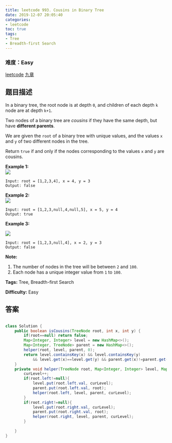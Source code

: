 ```yaml
---
title: leetcode 993. Cousins in Binary Tree
date: 2019-12-07 20:05:40
categories:
- leetcode
toc: true
tags:
- Tree
- Breadth-first Search
---
```

### 难度：Easy

<a href="https://leetcode.com/problems/cousins-in-binary-tree/">leetcode</a>
<a href="https://www.jiuzhang.com/solution/cousins-in-binary-tree/">九章</a>
## 题目描述
In a binary tree, the root node is at depth `0`, and children of each depth
`k` node are at depth `k+1`.

Two nodes of a binary tree are _cousins_ if they have the same depth, but have
**different parents**.

We are given the `root` of a binary tree with unique values, and the values
`x` and `y` of two different nodes in the tree.

Return `true` if and only if the nodes corresponding to the values `x` and `y`
are cousins.



**Example 1:  
![](https://assets.leetcode.com/uploads/2019/02/12/q1248-01.png)**
        
    Input: root = [1,2,3,4], x = 4, y = 3
    Output: false
    

**Example 2:  
![](https://assets.leetcode.com/uploads/2019/02/12/q1248-02.png)**
        
    Input: root = [1,2,3,null,4,null,5], x = 5, y = 4
    Output: true
    

**Example 3:**

**![](https://assets.leetcode.com/uploads/2019/02/13/q1248-03.png)**
        
    Input: root = [1,2,3,null,4], x = 2, y = 3
    Output: false



**Note:**

  1. The number of nodes in the tree will be between `2` and `100`.
  2. Each node has a unique integer value from `1` to `100`.




**Tags:** Tree, Breadth-first Search

**Difficulty:** Easy
## 答案
<!--more-->
```java

class Solution {
    public boolean isCousins(TreeNode root, int x, int y) {
        if(root==null) return false;
        Map<Integer, Integer> level = new HashMap<>();
        Map<Integer, TreeNode> parent = new HashMap<>();
        helper(root, level, parent, 0);
        return level.containsKey(x) && level.containsKey(y) 
            && level.get(x)==level.get(y) && parent.get(x)!=parent.get(y);
    }
    private void helper(TreeNode root, Map<Integer, Integer> level, Map<Integer, TreeNode> parent, int curLevel){
        curLevel++;
        if(root.left!=null){
            level.put(root.left.val, curLevel);
            parent.put(root.left.val, root);
            helper(root.left, level, parent, curLevel);
        }
        if(root.right!=null){
            level.put(root.right.val, curLevel);
            parent.put(root.right.val, root);
            helper(root.right, level, parent, curLevel);
        }
        
    }
}
```
